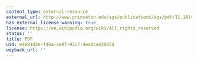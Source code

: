 ```yaml
---
content_type: external-resource
external_url: http://www.princeton.edu/sgs/publications/sgs/pdf/11_1Alvarez.pdf
has_external_license_warning: true
license: https://en.wikipedia.org/wiki/All_rights_reserved
status: ''
title: PDF
uid: e4e81d2e-f46a-4e87-93c7-4eadca430d5d
wayback_url: ''
---
```

